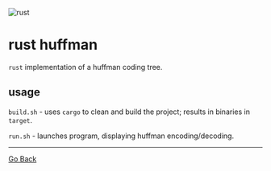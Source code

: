 ![rust](https://github.com/dgj7/huffman/actions/workflows/test-build-rust.yml/badge.svg)
# rust huffman
`rust` implementation of a huffman coding tree.

## usage
`build.sh` - uses `cargo` to clean and build the project; results in binaries in `target`.

`run.sh` - launches program, displaying huffman encoding/decoding.

---
[Go Back](..)

